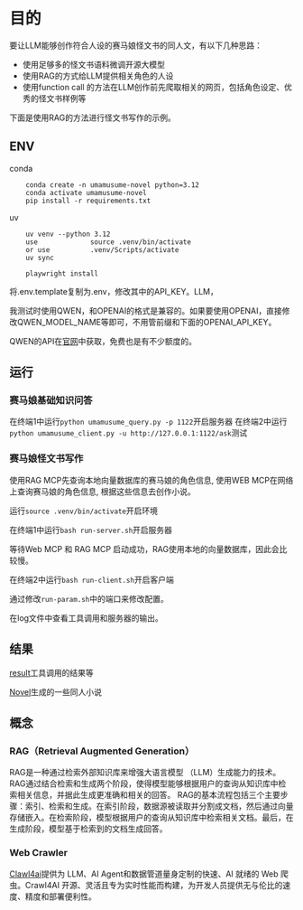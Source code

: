 # 目的

要让LLM能够创作符合人设的赛马娘怪文书的同人文，有以下几种思路：

- 使用足够多的怪文书语料微调开源大模型
- 使用RAG的方式给LLM提供相关角色的人设
- 使用function call 的方法在LLM创作前先爬取相关的网页，包括角色设定、优秀的怪文书样例等

下面是使用RAG的方法进行怪文书写作的示例。

## ENV

conda

        conda create -n umamusume-novel python=3.12
        conda activate umamusume-novel
        pip install -r requirements.txt

uv

        uv venv --python 3.12
        use             source .venv/bin/activate
        or use          .venv/Scripts/activate
        uv sync

        playwright install

将.env.template复制为.env，修改其中的API_KEY。LLM，

我测试时使用QWEN，和OPENAI的格式是兼容的。如果要使用OPENAI，直接修改QWEN_MODEL_NAME等即可，不用管前缀和下面的OPENAI_API_KEY。

QWEN的API在[官网](https://bailian.console.aliyun.com/?tab=model#/model-market)中获取，免费也是有不少额度的。

## 运行

### 赛马娘基础知识问答

在终端1中运行`python umamusume_query.py -p 1122`开启服务器
在终端2中运行`python umamusume_client.py -u http://127.0.0.1:1122/ask`测试

### 赛马娘怪文书写作

使用RAG MCP先查询本地向量数据库的赛马娘的角色信息,
使用WEB MCP在网络上查询赛马娘的角色信息,
根据这些信息去创作小说。

运行`source .venv/bin/activate`开启环境

在终端1中运行`bash run-server.sh`开启服务器

等待Web MCP 和 RAG MCP 启动成功，RAG使用本地的向量数据库，因此会比较慢。

在终端2中运行`bash run-client.sh`开启客户端

通过修改`run-param.sh`中的端口来修改配置。

在log文件中查看工具调用和服务器的输出。

## 结果

[result](./result.md)工具调用的结果等

[Novel](./gen_novel.md)生成的一些同人小说

## 概念

### ‌RAG（Retrieval Augmented Generation）

RAG‌是一种通过检索外部知识库来增强大语言模型 （LLM）生成能力的技术。RAG通过结合检索和生成两个阶段，使得模型能够根据用户的查询从知识库中检索相关信息，并据此生成更准确和相关的回答。
RAG的基本流程包括三个主要步骤：索引、检索和生成。在索引阶段，数据源被读取并分割成文档，然后通过向量存储嵌入。在检索阶段，模型根据用户的查询从知识库中检索相关文档。最后，在生成阶段，模型基于检索到的文档生成回答‌。

### Web Crawler

[Clawl4ai](https://github.com/unclecode/crawl4ai)提供为 LLM、AI Agent和数据管道量身定制的快速、AI 就绪的 Web 爬虫。Crawl4AI 开源、灵活且专为实时性能而构建，为开发人员提供无与伦比的速度、精度和部署便利性。